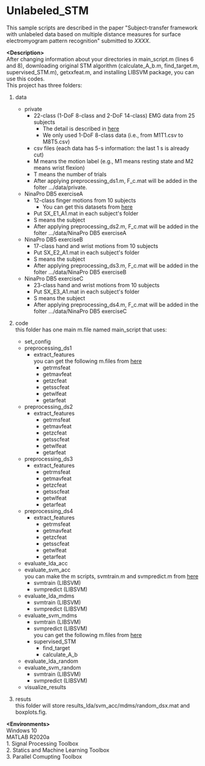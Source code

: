 # Unlabeled_STM

This sample scripts are described in the paper "Subject-transfer framework with unlabeled data based on multiple distance measures for surface electromyogram pattern recognition" submitted to <i>XXXX</i>.<br />

__\<Description\>__<br />
After changing information about your directories in main_script.m (lines 6 and 8), downloading original STM algorithm (calculate_A_b.m, find_target.m, supervised_STM.m), getxxfeat.m, and installing LIBSVM package, you can use this codes.<br />
This project has three folders:<br />
1. data<br />
    - private<br />
        - 22-class (1-DoF 8-class and 2-DoF 14-class) EMG data from 25 subjects<br />
            - The detail is described in <a href="https://github.com/Suguru55/SS-STM_for_MyoDatasets" target="_blank">here</a><br />
            - We only used 1-DoF 8-class data (i.e., from M1T1.csv to M8T5.csv)<br />
        - csv files (each data has 5-s information: the last 1 s is already cut)<br />
        - M means the motion label (e.g., M1 means resting state and M2 means wrist flexion)<br />
        - T means the number of trials<br />
        - After applying preprocessing_ds1.m, F_c.mat will be added in the folter .../data/private.<br />
    - NinaPro DB5 exerciseA<br />
        - 12-class finger motions from 10 subjects<br />
            - You can get this datasets from <a href="https://zenodo.org/record/1000116#.YNU4m-j7RPY" target="_blank">here</a><br />
        - Put SX_E1_A1.mat in each subject's folder<br />
        - S means the subject<br />
        - After applying preprocessing_ds2.m, F_c.mat will be added in the folter .../data/NinaPro DB5 exerciseA<br />
    - NinaPro DB5 exerciseB<br />
        - 17-class hand and wrist motions from 10 subjects<br />
        - Put SX_E2_A1.mat in each subject's folder<br />
        - S means the subject<br />
        - After applying preprocessing_ds3.m, F_c.mat will be added in the folter .../data/NinaPro DB5 exerciseB<br />
    - NinaPro DB5 exerciseC<br />
        - 23-class hand and wrist motions from 10 subjects<br />
        - Put SX_E3_A1.mat in each subject's folder<br />
        - S means the subject<br />
        - After applying preprocessing_ds4.m, F_c.mat will be added in the folter .../data/NinaPro DB5 exerciseC<br />

2. code<br />
    this folder has one main m.file named main_script that uses:<br />
    - set_config<br />
    - preprocessing_ds1<br />
        - extract_features<br />
        you can get the following m.files from <a href="http://www.sce.carleton.ca/faculty/chan/index.php?page=matlab" target="_blank">here</a><br />
            - getrmsfeat<br />
            - getmavfeat<br />
            - getzcfeat<br />
            - getsscfeat<br />
            - getwlfeat<br />
            - getarfeat<br />
    - preprocessing_ds2<br />
        - extract_features<br />
            - getrmsfeat<br />
            - getmavfeat<br />
            - getzcfeat<br />
            - getsscfeat<br />
            - getwlfeat<br />
            - getarfeat<br />
    - preprocessing_ds3<br />
        - extract_features<br />
            - getrmsfeat<br />
            - getmavfeat<br />
            - getzcfeat<br />
            - getsscfeat<br />
            - getwlfeat<br />
            - getarfeat<br />
    - preprocessing_ds4<br />
        - extract_features<br />
            - getrmsfeat<br />
            - getmavfeat<br />
            - getzcfeat<br />
            - getsscfeat<br />
            - getwlfeat<br />
            - getarfeat<br />
    - evaluate_lda_acc<br />
    - evaluate_svm_acc<br />
        you can make the m scripts, svmtrain.m and svmpredict.m from <a href="https://www.csie.ntu.edu.tw/~cjlin/libsvm/#download" target="_blank">here</a><br />
        - svmtrain (LIBSVM)<br />
        - svmpredict (LIBSVM)<br />
    - evaluate_lda_mdms<br />
        - svmtrain (LIBSVM)<br />
        - svmpredict (LIBSVM)<br />
    - evaluate_svm_mdms<br />
        - svmtrain (LIBSVM)<br />
        - svmpredict (LIBSVM)<br />
        you can get the following m.files from <a href="https://github.com/Suguru55/SS-STM_for_MyoDatasets" target="_blank">here</a><br />
        - supervised_STM<br />
            - find_target<br />
            - calculate_A_b<br />
    - evaluate_lda_random<br />
    - evaluate_svm_random<br />
        - svmtrain (LIBSVM)<br />
        - svmpredict (LIBSVM)<br />
    - visualize_results<br />
        
3. resuts<br />
    this folder will store results_lda/svm_acc/mdms/random_dsx.mat and boxplots.fig.<br />

__\<Environments\>__<br />
Windows 10<br />
MATLAB R2020a<br />
    1. Signal Processing Toolbox<br />
    2. Statics and Machine Learning Toolbox<br />
    3. Parallel Comupting Toolbox<br />